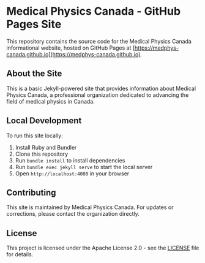 # Medical Physics Canada - GitHub Pages Site

This repository contains the source code for the Medical Physics Canada informational website, hosted on GitHub Pages at [https://medphys-canada.github.io](https://medphys-canada.github.io).

## About the Site

This is a basic Jekyll-powered site that provides information about Medical Physics Canada, a professional organization dedicated to advancing the field of medical physics in Canada.

## Local Development

To run this site locally:

1. Install Ruby and Bundler
2. Clone this repository
3. Run `bundle install` to install dependencies
4. Run `bundle exec jekyll serve` to start the local server
5. Open `http://localhost:4000` in your browser

## Contributing

This site is maintained by Medical Physics Canada. For updates or corrections, please contact the organization directly.

## License

This project is licensed under the Apache License 2.0 - see the [LICENSE](LICENSE) file for details.
